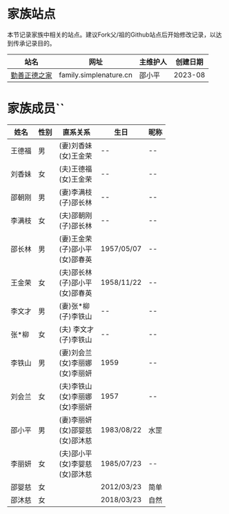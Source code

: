 # 家族站点

本节记录家族中相关的站点。建议Fork父/祖的Github站点后开始修改记录，以达到传承记录目的。


| 站名 | 网址 | 主维护人 | 创建日期 |
| --- | --- | -- | -- |
| [勤善正德之家](https://github.com/shaoxp/family) | family.simplenature.cn | 邵小平 | 2023-08 |

# 家族成员``

| 姓名 | 性别 | 直系关系 | 生日 | 昵称 |
| --- | --- | -- | -- | -- |
| 王德福 | 男 | (妻)刘香妹<br>(女)王金荣 | -- | -- |
| 刘香妹 | 女 | (夫)王德福<br>(女)王金荣 | -- | -- |
| 邵朝刚 | 男 | (妻)李满枝<br>(子)邵长林 | -- | -- |
| 李满枝 | 女 | (夫)邵朝刚<br>(子)邵长林 | -- | -- |
| 邵长林 | 男 | (妻)王金荣<br>(子)邵小平<br>(女)邵春英 | 1957/05/07 | -- |
| 王金荣 | 女 | (夫)邵长林<br>(子)邵小平<br>(女)邵春英 | 1958/11/22 | -- |
| 李文才 | 男 | (妻)张*柳<br>(子)李铁山 | -- | -- |
| 张*柳 | 女 | (夫) 李文才<br>(子)李铁山 | -- | -- |
| 李铁山 | 男 | (妻)刘会兰<br>(女)李丽娜<br>(女)李丽妍 | 1959 | -- |
| 刘会兰 | 女 | (夫)李铁山<br>(女)李丽娜<br>(女)李丽妍 | 1957 | -- |
| 邵小平 | 男 | (妻)李丽妍<br>(女)邵婴慈<br>(女)邵沐慈 | 1983/08/22 | 水罡 |
| 李丽妍 | 女 | (夫)邵小平<br>(女)李婴慈<br>(女)邵沐慈 | 1985/07/23 | -- |
| 邵婴慈 | 女 |  | 2012/03/23 | 简单 |
| 邵沐慈 | 女 |  | 2018/03/23 | 自然 |